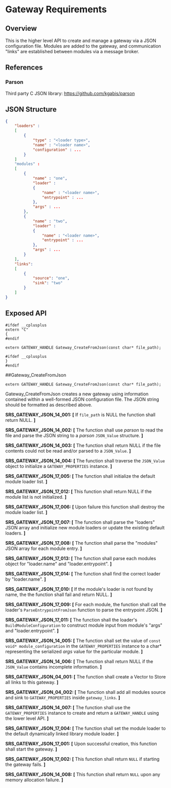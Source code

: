 # Gateway Requirements

## Overview
This is the higher level API to create and manage a gateway via a JSON configuration file. Modules are added to the gateway, and communication "links" are established between modules via a message broker.

## References

### Parson
Third party C JSON library: https://github.com/kgabis/parson

## JSON Structure

```json
{
    "loaders" :
    [
        {
            "type" : "<loader type>",
            "name" : "<loader name>",
            "configuration" : ...
        }
    ]
    "modules" :
    [ 
        {
            "name" : "one",
            "loader" : 
            {
                "name" : "<loader name>",
                "entrypoint" : ...
            },
            "args" : ...
        },
        {
            "name" : "two",
            "loader" : 
            {
                "name" : "<loader name>",
                "entrypoint" : ...
            },
            "args" : ...
        }
    ],
    "links":
    [
        {
            "source": "one",
            "sink": "two"
        }
    ]
}
```

## Exposed API
```
#ifdef __cplusplus
extern "C"
{
#endif

extern GATEWAY_HANDLE Gateway_CreateFromJson(const char* file_path);

#ifdef __cplusplus
}
#endif
```

##Gateway_CreateFromJson
```
extern GATEWAY_HANDLE Gateway_CreateFromJson(const char* file_path);
```
Gateway_CreateFromJson creates a new gateway using information contained within a well-formed JSON configuration file. The JSON string should be formatted as described above.

**SRS_GATEWAY_JSON_14_001: [** If `file_path` is NULL the function shall return NULL. **]**

**SRS_GATEWAY_JSON_14_002: [** The function shall use *parson* to read the file and parse the JSON string to a *parson* `JSON_Value` structure. **]**

**SRS_GATEWAY_JSON_14_003: [** The function shall return NULL if the file contents could not be read and/or parsed to a `JSON_Value`. **]**

**SRS_GATEWAY_JSON_14_004: [** The function shall traverse the `JSON_Value` object to initialize a `GATEWAY_PROPERTIES` instance. **]**

**SRS_GATEWAY_JSON_17_005: [** The function shall initialize the default module loader list. **]**

**SRS_GATEWAY_JSON_17_012: [** This function shall return NULL if the module list is not initialized. **]**

**SRS_GATEWAY_JSON_17_006: [** Upon failure this function shall destroy the module loader list. **]**

**SRS_GATEWAY_JSON_17_007: [** The function shall parse the "loaders" JSON array and initialize new module loaders or update the existing default loaders. **]**

**SRS_GATEWAY_JSON_17_008: [** The function shall parse the "modules" JSON array for each module entry. **]**

**SRS_GATEWAY_JSON_17_013: [** The function shall parse each modules object for "loader.name" and "loader.entrypoint". **]**

**SRS_GATEWAY_JSON_17_014: [** The function shall find the correct loader by "loader.name". **]**

**SRS_GATEWAY_JSON_17_010: [** If the module's loader is not found by name, the the function shall fail and return NULL. **]**

**SRS_GATEWAY_JSON_17_009: [** For each module, the function shall call the loader's `ParseEntrypointFromJson` function to parse the entrypoint JSON. **]**

**SRS_GATEWAY_JSON_17_011: [** The function shall the loader's `BuildModuleConfiguration` to construct module input from module's "args" and "loader.entrypoint".  **]**

**SRS_GATEWAY_JSON_14_005: [** The function shall set the value of `const void* module_configuration` in the `GATEWAY_PROPERTIES` instance to a char\* representing the serialized *args* value for the particular module. **]**

**SRS_GATEWAY_JSON_14_006: [** The function shall return NULL if the `JSON_Value` contains incomplete information. **]**

**SRS_GATEWAY_JSON_04_001: [** The function shall create a Vector to Store all links to this gateway. **]**

**SRS_GATEWAY_JSON_04_002: [** The function shall add all modules source and sink to `GATEWAY_PROPERTIES` inside `gateway_links`. **]**

**SRS_GATEWAY_JSON_14_007: [** The function shall use the `GATEWAY_PROPERTIES` instance to create and return a `GATEWAY_HANDLE` using the lower level API. **]**

**SRS_GATEWAY_JSON_17_004: [** The function shall set the module loader to the default dynamically linked library module loader. **]** 

**SRS_GATEWAY_JSON_17_001: [** Upon successful creation, this function shall start the gateway. **]**

**SRS_GATEWAY_JSON_17_002: [** This function shall return `NULL` if starting the gateway fails. **]**

**SRS_GATEWAY_JSON_14_008: [** This function shall return `NULL` upon any memory allocation failure. **]**